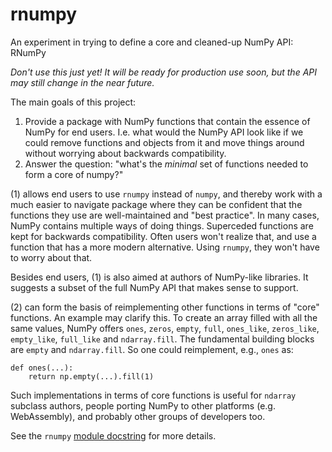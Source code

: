 # rnumpy

An experiment in trying to define a core and cleaned-up NumPy API: RNumPy

_Don't use this just yet! It will be ready for production use soon, but the API
may still change in the near future._

The main goals of this project:

1. Provide a package with NumPy functions that contain the essence of NumPy for end users.
   I.e. what would the NumPy API look like if we could remove functions and objects
   from it and move things around without worrying about backwards compatibility.
2. Answer the question: "what's the _minimal_ set of functions needed to form a core of numpy?"

(1) allows end users to use `rnumpy` instead of `numpy`, and thereby work with a much
easier to navigate package where they can be confident that the functions they use are
well-maintained and "best practice". In many cases, NumPy contains multiple ways of doing
things. Superceded functions are kept for backwards compatibility. Often users won't realize
that, and use a function that has a more modern alternative. Using `rnumpy`, they won't
have to worry about that.

Besides end users, (1) is also aimed at authors of NumPy-like libraries. It suggests
a subset of the full NumPy API that makes sense to support.

(2) can form the basis of reimplementing other functions in terms of "core" functions.
An example may clarify this. To create an array filled with all the same values,
NumPy offers `ones`, `zeros`, `empty`, `full`, `ones_like`, `zeros_like`, `empty_like`,
`full_like` and `ndarray.fill`.  The fundamental building blocks are `empty` and `ndarray.fill`.
So one could reimplement, e.g., `ones` as:
```
def ones(...):
    return np.empty(...).fill(1)
```

Such implementations in terms of core functions is useful for `ndarray` subclass authors,
people porting NumPy to other platforms (e.g. WebAssembly), and probably other groups of
developers too.

See the `rnumpy` [module docstring](https://github.com/Quansight-Labs/rnumpy/blob/master/rnumpy/__init__.py)
for more details.
